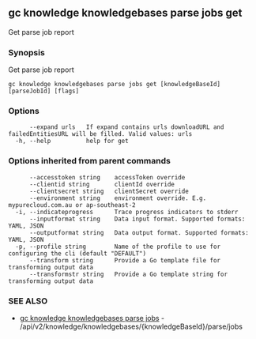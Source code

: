 ## gc knowledge knowledgebases parse jobs get

Get parse job report

### Synopsis

Get parse job report

```
gc knowledge knowledgebases parse jobs get [knowledgeBaseId] [parseJobId] [flags]
```

### Options

```
      --expand urls   If expand contains urls downloadURL and failedEntitiesURL will be filled. Valid values: urls
  -h, --help          help for get
```

### Options inherited from parent commands

```
      --accesstoken string    accessToken override
      --clientid string       clientId override
      --clientsecret string   clientSecret override
      --environment string    environment override. E.g. mypurecloud.com.au or ap-southeast-2
  -i, --indicateprogress      Trace progress indicators to stderr
      --inputformat string    Data input format. Supported formats: YAML, JSON
      --outputformat string   Data output format. Supported formats: YAML, JSON
  -p, --profile string        Name of the profile to use for configuring the cli (default "DEFAULT")
      --transform string      Provide a Go template file for transforming output data
      --transformstr string   Provide a Go template string for transforming output data
```

### SEE ALSO

* [gc knowledge knowledgebases parse jobs](gc_knowledge_knowledgebases_parse_jobs.html)	 - /api/v2/knowledge/knowledgebases/{knowledgeBaseId}/parse/jobs


